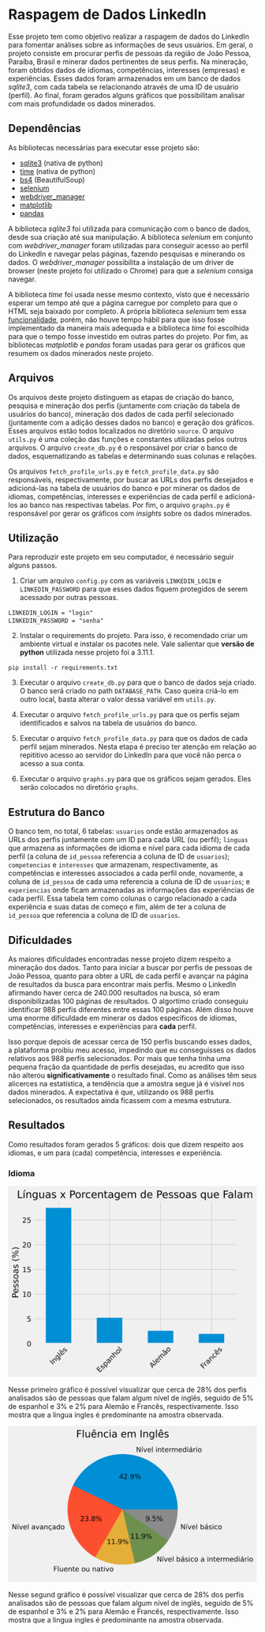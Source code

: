 # Raspagem de Dados LinkedIn
Esse projeto tem como objetivo realizar a raspagem de dados do LinkedIn para fomentar análises sobre as informações de seus usuários. Em geral, o projeto consiste em procurar perfis de pessoas da região de João Pessoa, Paraíba, Brasil e minerar dados pertinentes de seus perfis. Na mineração, foram obtidos dados de idiomas, competências, interesses (empresas) e experiências. Esses dados foram armazenados em um banco de dados *sqlite3*, com cada tabela se relacionando através de uma ID de usuário (perfil). Ao final, foram gerados alguns gráficos que possibilitam analisar com mais profundidade os dados minerados.


## Dependências
As bibliotecas necessárias para executar esse projeto são:

- [sqlite3](https://docs.python.org/3/library/sqlite3.html) (nativa de python)
- [time](https://docs.python.org/3/library/time.html) (nativa de python)
- [bs4](https://beautiful-soup-4.readthedocs.io/en/latest/) (BeautifulSoup)
- [selenium](https://selenium-python.readthedocs.io/)
- [webdriver_manager](https://github.com/SergeyPirogov/webdriver_manager)
- [matplotlib](https://matplotlib.org/stable/index.html)
- [pandas](https://pandas.pydata.org/docs/)

A biblioteca *sqlite3* foi utilizada para comunicação com o banco de dados, desde sua criação até sua manipulação. A biblioteca *selenium* em conjunto com *webdriver_manager* foram utilizadas para conseguir acesso ao perfil do LinkedIn e navegar pelas páginas, fazendo pesquisas e minerando os dados. O *webdriver_manager* possibilita a instalação de um driver de browser (neste projeto foi utilizado o Chrome) para que a *selenium* consiga navegar. 

A biblioteca *time* foi usada nesse mesmo contexto, visto que é necessário esperar um tempo até que a página carregue por completo para que o HTML seja baixado por completo. A própria biblioteca *selenium* tem essa [funcionalidade](https://www.selenium.dev/documentation/webdriver/waits/), porém, não houve tempo hábil para que isso fosse implementado da maneira mais adequada e a biblioteca *time* foi escolhida para que o tempo fosse investido em outras partes do projeto. Por fim, as bibliotecas *matplotlib* e *pandas* foram usadas para gerar os gráficos que resumem os dados minerados neste projeto.


## Arquivos
Os arquivos deste projeto distinguem as etapas de criação do banco, pesquisa e mineração dos perfis (juntamente com criação da tabela de usuários do banco), mineração dos dados de cada perfil selecionado (juntamente com a adição desses dados no banco) e geração dos gráficos. Esses arquivos estão todos localizados no diretório ```source```. O arquivo ```utils.py``` é uma coleção das funções e constantes utilizadas pelos outros arquivos. O arquivo ```create_db.py``` é o responsável por criar o banco de dados, esquematizando as tabelas e determinando suas colunas e relações.

Os arquivos ```fetch_profile_urls.py``` e ```fetch_profile_data.py``` são responsáveis, respectivamente, por buscar as URLs dos perfis desejados e adicioná-las na tabela de usuários do banco e por minerar os dados de idiomas, competências, interesses e experiências de cada perfil e adicioná-los ao banco nas respectivas tabelas. Por fim, o arquivo ```graphs.py``` é responsável por gerar os gráficos com *insights* sobre os dados minerados.


## Utilização

Para reproduzir este projeto em seu computador, é necessário seguir alguns passos.

1. Criar um arquivo `config.py` com as variáveis `LINKEDIN_LOGIN` e `LINKEDIN_PASSWORD` para que esses dados fiquem protegidos de serem acessado por outras pessoas.

```
LINKEDIN_LOGIN = "login"
LINKEDIN_PASSWORD = "senha"
```

2. Instalar o requirements do projeto. Para isso, é recomendado criar um ambiente virtual e instalar os pacotes nele. Vale salientar que **versão de python** utilizada nesse projeto foi a 3.11.1.

```
pip install -r requirements.txt
```

3. Executar o arquivo ```create_db.py``` para que o banco de dados seja criado. O banco será criado no path ```DATABASE_PATH```. Caso queira criá-lo em outro local, basta alterar o valor dessa variável em ```utils.py```.

4. Executar o arquivo ```fetch_profile_urls.py``` para que os perfis sejam identificados e salvos na tabela de usuários do banco.

5. Executar o arquivo ```fetch_profile_data.py``` para que os dados de cada perfil sejam minerados. Nesta etapa é preciso ter atenção em relação ao repititivo acesso ao servidor do LinkedIn para que você não perca o acesso a sua conta.

6. Executar o arquivo ```graphs.py``` para que os gráficos sejam gerados. Eles serão colocados no diretório ```graphs```.

## Estrutura do Banco
O banco tem, no total, 6 tabelas: ```usuarios``` onde estão armazenados as URLs dos perfis juntamente com um ID para cada URL (ou perfil); ```linguas``` que armazena as informações de idioma e nível para cada idioma de cada perfil (a coluna de ```id_pessoa``` referencia a coluna de ID de ```usuarios```); ```competencias``` e ```interesses``` que armazenam, respectivamente, as competências e interesses associados a cada perfil onde, novamente, a coluna de ```id_pessoa``` de cada uma referencia a coluna de ID de ```usuarios```; e ```experiencias``` onde ficam armazenadas as informações das experiências de cada perfil. Essa tabela tem como colunas o cargo relacionado a cada experiência e suas datas de começo e fim, além de ter a coluna de ```id_pessoa``` que referencia a coluna de ID de ```usuarios```.

## Dificuldades
As maiores dificuldades encontradas nesse projeto dizem respeito a mineração dos dados. Tanto para iniciar a buscar por perfis de pessoas de João Pessoa, quanto para obter a URL de cada perfil e avançar na página de resultados da busca para encontrar mais perfis. Mesmo o LinkedIn afirmando haver cerca de 240.000 resultados na busca, só eram disponibilizadas 100 páginas de resultados. O algortimo criado conseguiu identificar 988 perfis diferentes entre essas 100 páginas. Além disso houve uma enorme dificuldade em minerar os dados específicos de idiomas, competências, interesses e experiências para **cada** perfil. 

Isso porque depois de acessar cerca de 150 perfis buscando esses dados, a plataforma proibiu meu acesso, impedindo que eu conseguisses os dados relativos aos 988 perfis selecionados. Por mais que tenha tinha uma pequena fração da quantidade de perfis desejadas, eu acredito que isso não alterou **significativamente** o resultado final. Como as análises têm seus alicerces na estatística, a tendência que a amostra segue já é visível nos dados minerados. A expectativa é que, utilizando os 988 perfis selecionados, os resultados ainda ficassem com a mesma estrutura.

## Resultados

Como resultados foram gerados 5 gráficos: dois que dizem respeito aos idiomas, e um para (cada) competência, interesses e experiência.

### Idioma

![plot1_1](graphs/plot1_1.png)

Nesse primeiro gráfico é possível visualizar que cerca de 28% dos perfis analisados são de pessoas que falam algum nível de inglês, seguido de 5% de espanhol e 3% e 2% para Alemão e Francês, respectivamente. Isso mostra que a lingua ingles é predominante na amostra observada.

![plot1_2](graphs/plot1_2.png)

Nesse segund gráfico é possível visualizar que cerca de 28% dos perfis analisados são de pessoas que falam algum nível de inglês, seguido de 5% de espanhol e 3% e 2% para Alemão e Francês, respectivamente. Isso mostra que a lingua ingles é predominante na amostra observada.




